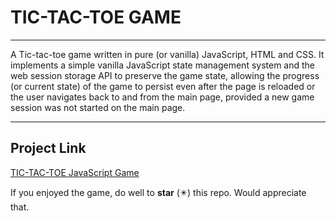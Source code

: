 # TIC-TAC-TOE GAME
***

A Tic-tac-toe game written in pure (or vanilla) JavaScript, HTML and CSS. It implements a simple vanilla JavaScript state management system and the web session storage API to preserve the game state, allowing the progress (or current state) of the game to persist even after the page is reloaded or the user navigates back to and from the main page, provided a new game session was not started on the main page.

***

## Project Link
[TIC-TAC-TOE JavaScript Game](https://niranad.github.io/tic-tac-toe)

If you enjoyed the game, do well to **star** (✴️) this repo. Would appreciate that.
